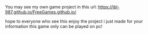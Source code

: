 You may see my own game project in this url: 
https://jbl-987.github.io/FreeGames.github.io/

hope to everyone who see this enjoy the project i just made
for your information this game only can be played on pc!
